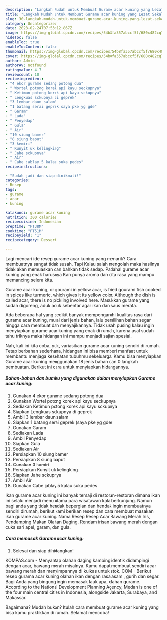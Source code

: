 ```yaml
---
description: "Langkah Mudah untuk Membuat Gurame acar kuning yang Lezat Sekali"
title: "Langkah Mudah untuk Membuat Gurame acar kuning yang Lezat Sekali"
slug: 30-langkah-mudah-untuk-membuat-gurame-acar-kuning-yang-lezat-sekali
category: Uncategorized
date: 2023-02-24T07:53:12.867Z
image: https://img-global.cpcdn.com/recipes/54b8fa357abccf5f/680x482cq70/gurame-acar-kuning-foto-resep-utama.jpg
hideToc: false
enableToc: true
enableTocContent: false
thumbnail: https://img-global.cpcdn.com/recipes/54b8fa357abccf5f/680x482cq70/gurame-acar-kuning-foto-resep-utama.jpg
cover: https://img-global.cpcdn.com/recipes/54b8fa357abccf5f/680x482cq70/gurame-acar-kuning-foto-resep-utama.jpg
author: Admin
authorAv: notfound
ratingvalue: 4.7
reviewcount: 10
recipeingredient:
- "4 ekor gurame sedang potong dua"
- " Wortel potong korek api kayu seckupnya"
- " Ketimun potong korek api kayu sckupnya"
- " Lengkuas sckupnya di geprek"
- "3 lembar daun salam"
- "1 batang serai geprek saya pke yg gde"
- " Garam"
- " Lada"
- " Penyedap"
- " Gula"
- " Air"
- "10 siung bamer"
- "8 siung baput"
- "3 kemiri"
- " Kunyit uk kelingking"
- " Jahe sckupnya"
- " Air"
- " Cabe jablay 5 kalau suka pedes"
recipeinstructions:

- "Sudah jadi dan siap dinikmati!"
categories:
- Resep
tags:
- gurame
- acar
- kuning

katakunci: gurame acar kuning 
nutrition: 300 calories
recipecuisine: Indonesian
preptime: "PT38M"
cooktime: "PT51M"
recipeyield: "1"
recipecategory: Dessert

---
```



Lagi mencari ide resep gurame acar kuning yang menarik? Cara membuatnya sangat tidak susah. Tapi Kalau salah mengolah maka hasilnya tidak akan memuaskan dan bahkan tidak sedap. Padahal gurame acar kuning yang enak harusnya Kan punya aroma dan cita rasa yang mampu memancing selera kita.


Gurame acar kuning, or gourami in yellow acar, is fried gourami fish cooked in spices like turmeric, which gives it its yellow color. Although the dish is called acar, there is no pickling involved here. Masukkan gurame yang sudah digoreng, aduk aduk sebentar agar ikan dan saus merata.

Ada beberapa hal yang sedikit banyak mempengaruhi kualitas rasa dari gurame acar kuning, mulai dari jenis bahan, lalu pemilihan bahan segar hingga cara membuat dan menyajikannya. Tidak usah pusing kalau ingin menyiapkan gurame acar kuning yang enak di rumah, karena asal sudah tahu triknya maka hidangan ini mampu menjadi sajian spesial.


Nah, kali ini kita coba, yuk, variasikan gurame acar kuning sendiri di rumah. Tetap berbahan sederhana, hidangan ini bisa memberi manfaat untuk membantu menjaga kesehatan tubuhmu sekeluarga. Kamu bisa menyiapkan Gurame acar kuning menggunakan 18 jenis bahan dan 0 langkah pembuatan. Berikut ini cara untuk menyiapkan hidangannya.

<!--inarticleads1-->

##### Bahan-bahan dan bumbu yang digunakan dalam menyiapkan Gurame acar kuning:

1. Gunakan 4 ekor gurame sedang potong dua
1. Gunakan  Wortel potong korek api kayu seckupnya
1. Sediakan  Ketimun potong korek api kayu sckupnya
1. Siapkan  Lengkuas sckupnya di geprek
1. Ambil 3 lembar daun salam
1. Siapkan 1 batang serai geprek (saya pke yg gde)
1. Gunakan  Garam
1. Sediakan  Lada
1. Ambil  Penyedap
1. Siapkan  Gula
1. Sediakan  Air
1. Persiapkan 10 siung bamer
1. Persiapkan 8 siung baput
1. Gunakan 3 kemiri
1. Persiapkan  Kunyit uk kelingking
1. Siapkan  Jahe sckupnya
1. Ambil  Air
1. Gunakan  Cabe jablay 5 kalau suka pedes


Ikan gurame acar kuning ini banyak tersaji di restoran-restoran dimana ikan ini selalu menjadi menu utama para wisatawan kala berkunjung. Namun bagi anda yang tidak hendak bepergian dan hendak ingin membuatnya sendiri dirumah, berikut kami berikan resep dan cara membuat masakan ikan gurame acar kuning. Nama Resep Resep Acar Bawang Merah Iris, Pendamping Makan Olahan Daging. Rendam irisan bawang merah dengan cuka sari apel, garam, dan gula. 

<!--inarticleads2-->

##### Cara memasak Gurame acar kuning:


1. Selesai dan siap dihidangkan!

KOMPAS.com - Menyantap olahan daging kambing identik didampingi dengan acar, bawang merah misalnya. Kamu dapat membuat sendiri acar bawang merah dan menyimpannya di kulkas untuk stok. COM - Berikut resep gurama acar kuning olahan ikan dengan rasa asam , gurih dan segar. Bagi Anda yang bingung ingin memasak lauk apa, olahan gurame. According to the National Development Planning Agency, Medan is one of the four main central cities in Indonesia, alongside Jakarta, Surabaya, and Makassar. 

Bagaimana? Mudah bukan? Itulah cara membuat gurame acar kuning yang bisa kamu praktikkan di rumah. Selamat mencoba!
